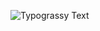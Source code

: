 ![Typograssy Text](https://typograssy.deno.dev/api?text=%E3%81%93%E3%82%93%E3%81%AB%E3%81%A1%E3%81%AF%20!%20!%20%E5%B1%B1%E7%94%B0%20%E5%A4%A7%E9%99%BD%E3%81%A7%E3%81%99%20!%20!%E3%80%80&speed=100)
